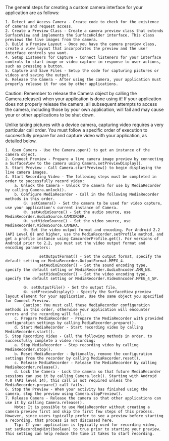 The general steps for creating a custom camera interface for your application are as follows:

    1. Detect and Access Camera - Create code to check for the existence of cameras and request access.
    2. Create a Preview Class - Create a camera preview class that extends SurfaceView and implements the SurfaceHolder interface. This class previews the live images from the camera.
    3. Build a Preview Layout - Once you have the camera preview class, create a view layout that incorporates the preview and the user interface controls you want.
    4. Setup Listeners for Capture - Connect listeners for your interface controls to start image or video capture in response to user actions, such as pressing a button.
    5. Capture and Save Files - Setup the code for capturing pictures or videos and saving the output.
    6. Release the Camera - After using the camera, your application must properly release it for use by other applications.

Caution: Remember to release the Camera object by calling the Camera.release() when your application is done using it! If your application does not properly release the camera, all subsequent attempts to access the camera, including those by your own application, will fail and may cause your or other applications to be shut down.

Unlike taking pictures with a device camera, capturing video requires a very particular call order. You must follow a specific order of execution to successfully prepare for and capture video with your application, as detailed below.

    1. Open Camera - Use the Camera.open() to get an instance of the camera object.
    2. Connect Preview - Prepare a live camera image preview by connecting a SurfaceView to the camera using Camera.setPreviewDisplay().
    3. Start Preview - Call Camera.startPreview() to begin displaying the live camera images.
    4. Start Recording Video - The following steps must be completed in order to successfully record video:
        a. Unlock the Camera - Unlock the camera for use by MediaRecorder by calling Camera.unlock().
        b. Configure MediaRecorder - Call in the following MediaRecorder methods in this order.
            ①. setCamera() - Set the camera to be used for video capture, use your application's current instance of Camera.
            ②. setAudioSource() - Set the audio source, use MediaRecorder.AudioSource.CAMCORDER.
            ③. setVideoSource() - Set the video source, use MediaRecorder.VideoSource.CAMERA.
            ④. Set the video output format and encoding. For Android 2.2 (API Level 8) and higher, use the MediaRecorder.setProfile method, and get a profile instance using CamcorderProfile.get(). For versions of Android prior to 2.2, you must set the video output format and encoding parameters:

                   setOutputFormat() - Set the output format, specify the default setting or MediaRecorder.OutputFormat.MPEG_4.
                   setAudioEncoder() - Set the sound encoding type, specify the default setting or MediaRecorder.AudioEncoder.AMR_NB.
                   setVideoEncoder() - Set the video encoding type, specify the default setting or MediaRecorder.VideoEncoder.MPEG_4_SP.

            ⑤. setOutputFile() - Set the output file.
            ⑥. setPreviewDisplay() - Specify the SurfaceView preview layout element for your application. Use the same object you specified for Connect Preview.
            Caution: You must call these MediaRecorder configuration methods in this order, otherwise your application will encounter errors and the recording will fail.
        c. Prepare MediaRecorder - Prepare the MediaRecorder with provided configuration settings by calling MediaRecorder.prepare().
        d. Start MediaRecorder - Start recording video by calling MediaRecorder.start().
    5. Stop Recording Video - Call the following methods in order, to successfully complete a video recording:
        a. Stop MediaRecorder - Stop recording video by calling MediaRecorder.stop().
        b. Reset MediaRecorder - Optionally, remove the configuration settings from the recorder by calling MediaRecorder.reset().
        c. Release MediaRecorder - Release the MediaRecorder by calling MediaRecorder.release().
        d. Lock the Camera - Lock the camera so that future MediaRecorder sessions can use it by calling Camera.lock(). Starting with Android 4.0 (API level 14), this call is not required unless the MediaRecorder.prepare() call fails.
    6. Stop the Preview - When your activity has finished using the camera, stop the preview using Camera.stopPreview().
    7. Release Camera - Release the camera so that other applications can use it by calling Camera.release().
        Note: It is possible to use MediaRecorder without creating a camera preview first and skip the first few steps of this process. However, since users typically prefer to see a preview before starting a recording, that process is not discussed here.
        Tip: If your application is typically used for recording video, set setRecordingHint(boolean) to true prior to starting your preview. This setting can help reduce the time it takes to start recording.

